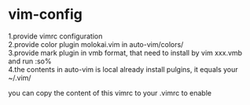 # vim-config

1.provide vimrc configuration  
2.provide color plugin molokai.vim in auto-vim/colors/  
3.provide mark plugin in vmb format, that need to install
by vim xxx.vmb and run :so%  
4.the contents in auto-vim is local already install pulgins, it equals your ~/.vim/

you can copy the content of this vimrc to your .vimrc to enable  
